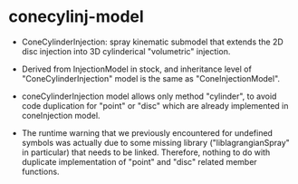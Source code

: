 # conecylinj-model

- ConeCylinderInjection: spray kinematic submodel that extends the 2D disc injection into 3D cylinderical "volumetric" injection.

- Derived from InjectionModel in stock, and inheritance level of "ConeCylinderInjection" model is the same as "ConeInjectionModel".

- coneCylinderInjection model allows only method "cylinder", to avoid code duplication for "point" or "disc" which are already implemented in coneInjection model.

- The runtime warning that we previously encountered for undefined symbols was actually due to some missing library ("liblagrangianSpray" in particular) that needs to be linked. Therefore, nothing to do with duplicate implementation of "point" and "disc" related member functions.

